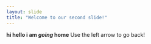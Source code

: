 ```yaml
---
layout: slide
title: "Welcome to our second slide!"
---
```

**hi hello i am *going* home**
Use the left arrow to go back!
